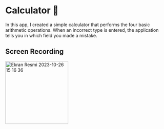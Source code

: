 # Calculator 🧮

In this app, I created a simple calculator that performs the four basic arithmetic operations. When an incorrect type is entered, the application tells you in which field you made a mistake.

## Screen Recording
<img width="196" alt="Ekran Resmi 2023-10-26 15 16 36" src="https://github.com/ahmettunahanbekdas/100DaysOfSwift/assets/97003033/c924b823-9555-4684-8673-ef26ecfb70c6">
